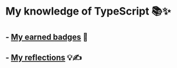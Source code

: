 # My knowledge of TypeScript 📚✨

## - [My earned badges](./TypeScript-Badges-Compilation.md) 🏅

## - [My reflections](./TypeScript-Modules-Reflections.md) 💡✍️
